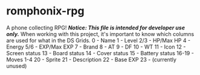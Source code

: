 # romphonix-rpg
A phone collecting RPG!
***Notice: This file is intended for developer use only.***
When working with this project, it's important to know which columns are used for what in the DS Grids.
0 - Name
1 - Level
2/3 - HP/Max HP
4 - Energy
5/6 - EXP/Max EXP
7 - Brand
8 - AT
9 - DF
10 - WT
11 - Icon
12 - Screen status
13 - Board status
14 - Cover status
15 - Battery status
16-19 - Moves 1-4
20 - Sprite
21 - Description
22 - Base EXP
23 - (currently unused)
